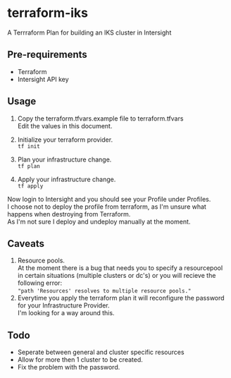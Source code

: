 # terraform-iks
A Terrraform Plan for building an IKS cluster in Intersight

## Pre-requirements
- Terraform
- Intersight API key

## Usage
1. Copy the terraform.tfvars.example file to terraform.tfvars  
   Edit the values in this document.

2. Initialize your terraform provider.  
`tf init`

3. Plan your infrastructure change.  
`tf plan`

4. Apply your infrastructure change.  
`tf apply`

Now login to Intersight and you should see your Profile under Profiles.  
I choose not to deploy the profile from terraform, as I'm unsure what happens when destroying from Terraform.  
As I'm not sure I deploy and undeploy manually at the moment.  

## Caveats
1. Resource pools.  
At the moment there is a bug that needs you to specify a resourcepool in certain situations (multiple clusters or dc's) or you will recieve the following error:  
`"path 'Resources' resolves to multiple resource pools."`  
2. Everytime you apply the terraform plan it will reconfigure the password for your Infrastructure Provider.  
I'm looking for a way around this.  

## Todo

- Seperate between general and cluster specific resources
- Allow for more then 1 cluster to be created.
- Fix the problem with the password.

